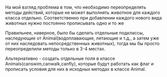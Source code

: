 На мой взгляд проблема в том, что необходимо переопределять 
методы действий, которые не может выполнять животное для 
каждого класса отдельно. Соответственно при добавлении каждого нового вида животных 
нужно постоянно прописывать одно и то же

Правильнее, наверное, было бы сделать отдельные подклассы,
наследующие от Animal(водоплавающие, летающие и т.д., 
а затем уже от них наследовать непосредственных животных), тогда 
мы бы просто переопределили методы только в 3-4 местах.

Альтернативно - создать отдельные поля в классе Animals(canswim,canwalk,canfly),
которые будут работать как флаг и прописать условия для них в исходных методах 
в классе Animal.
